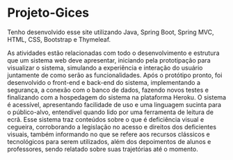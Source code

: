 # Projeto-Gices
Tenho desenvolvido esse site utilizando Java, Spring Boot, Spring MVC, HTML, CSS, Bootstrap e Thymeleaf. 

As atividades estão relacionadas com todo o desenvolvimento e estrutura que um sistema web deve apresentar, iniciando pela prototipação para visualizar o sistema, simulando a experiência e interação do usuário juntamente de como serão as funcionalidades. Após o protótipo pronto, foi desenvolvido o front-end e back-end do sistema, implementando a segurança, a conexão com o banco de dados, fazendo novos testes e finalizando com a hospedagem do sistema na plataforma Heroku. O sistema é acessível, apresentando facilidade de uso e uma linguagem sucinta para o público-alvo, entendível quando lido por uma ferramenta de leitura de ecrã. Esse sistema traz conteúdos sobre o que é deficiência visual e cegueira, corroborando a legislação no acesso e direitos dos deficientes visuais, também informando no que se refere aos recursos clássicos e tecnológicos para serem utilizados, além dos depoimentos de alunos e professores, sendo relatado sobre suas trajetórias até o momento.

